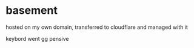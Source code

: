 # basement
hosted on my own domain, transferred to cloudflare and managed with it

keybord went gg pensive
